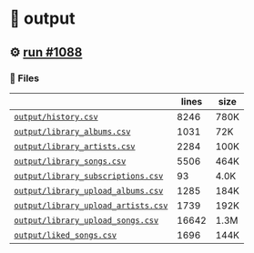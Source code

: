 # 📝  output 

## ⚙️ [run #1088](https://github.com/jwenerd/ytm-dl/actions/runs/8904960540)

### 📁 Files

|                                                                         |lines|size|
|-------------------------------------------------------------------------|-----|----|
|[`output/history.csv` ](output/history.csv)                              |8246 |780K|
|[`output/library_albums.csv` ](output/library_albums.csv)                |1031 |72K |
|[`output/library_artists.csv` ](output/library_artists.csv)              |2284 |100K|
|[`output/library_songs.csv` ](output/library_songs.csv)                  |5506 |464K|
|[`output/library_subscriptions.csv` ](output/library_subscriptions.csv)  |93   |4.0K|
|[`output/library_upload_albums.csv` ](output/library_upload_albums.csv)  |1285 |184K|
|[`output/library_upload_artists.csv` ](output/library_upload_artists.csv)|1739 |192K|
|[`output/library_upload_songs.csv` ](output/library_upload_songs.csv)    |16642|1.3M|
|[`output/liked_songs.csv` ](output/liked_songs.csv)                      |1696 |144K|